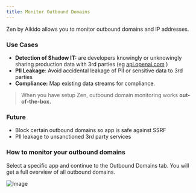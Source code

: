 ```yaml
---
title: Monitor Outbound Domains
---
```



Zen by Aikido allows you to monitor outbound domains and IP addresses.

### Use Cases

- **Detection of Shadow IT:** are developers knowingly or unknowingly sharing production data with 3rd parties (eg [api.openai.com](http://api.openai.com) )
- **PII Leakage**: Avoid accidental leakage of PII or sensitive data to 3rd parties
- **Compliance:** Map existing data streams for compliance.

> When you have setup Zen, outbound domain monitoring works **out-of-the-box.** 

### Future

- Block certain outbound domains so app is safe against SSRF
- PII leakage to unsanctioned 3rd party services

### How to monitor your outbound domains

Select a specific app and continue to the Outbound Domains tab. You will get a full overview of all outbound domains. 

![Image](https://ucarecdn.com/e7999595-a567-4051-85cb-5d1207edde76/)